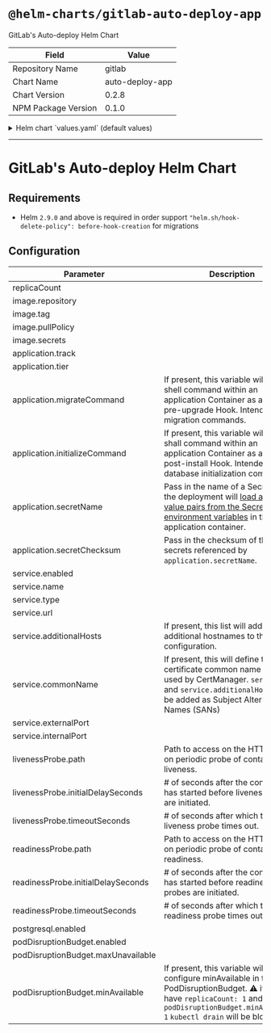 # `@helm-charts/gitlab-auto-deploy-app`

GitLab's Auto-deploy Helm Chart

| Field               | Value           |
| ------------------- | --------------- |
| Repository Name     | gitlab          |
| Chart Name          | auto-deploy-app |
| Chart Version       | 0.2.8           |
| NPM Package Version | 0.1.0           |

<details>

<summary>Helm chart `values.yaml` (default values)</summary>

```yaml
# Default values for chart.
# This is a YAML-formatted file.
# Declare variables to be passed into your templates.
replicaCount: 1
image:
  repository: gitlab.example.com/group/project
  tag: stable
  pullPolicy: Always
  secrets:
    - name: gitlab-registry
application:
  track: stable
  tier: web
  migrateCommand:
  initializeCommand:
  secretName:
  secretChecksum:
service:
  enabled: true
  name: web
  type: ClusterIP
  url: http://my.host.com/
  additionalHosts:
  commonName:
  externalPort: 5000
  internalPort: 5000
livenessProbe:
  path: '/'
  initialDelaySeconds: 15
  timeoutSeconds: 15
readinessProbe:
  path: '/'
  initialDelaySeconds: 5
  timeoutSeconds: 3
postgresql:
  enabled: true
resources:
#  limits:
#    cpu: 100m
#    memory: 128Mi
#  requests:
#    cpu: 100m
#    memory: 128Mi

## Configure PodDisruptionBudget
## ref: https://kubernetes.io/docs/concepts/workloads/pods/disruptions/
#
podDisruptionBudget:
  enabled: false
  # minAvailable: 1
  maxUnavailable: 1
```

</details>

---

# GitLab's Auto-deploy Helm Chart

## Requirements

- Helm `2.9.0` and above is required in order support `"helm.sh/hook-delete-policy": before-hook-creation` for migrations

## Configuration

| Parameter                          | Description                                                                                                                                                                                                                                                                                                                 | Default                            |
| ---------------------------------- | --------------------------------------------------------------------------------------------------------------------------------------------------------------------------------------------------------------------------------------------------------------------------------------------------------------------------- | ---------------------------------- |
| replicaCount                       |                                                                                                                                                                                                                                                                                                                             | `1`                                |
| image.repository                   |                                                                                                                                                                                                                                                                                                                             | `gitlab.example.com/group/project` |
| image.tag                          |                                                                                                                                                                                                                                                                                                                             | `stable`                           |
| image.pullPolicy                   |                                                                                                                                                                                                                                                                                                                             | `Always`                           |
| image.secrets                      |                                                                                                                                                                                                                                                                                                                             | `[name: gitlab-registry]`          |
| application.track                  |                                                                                                                                                                                                                                                                                                                             | `stable`                           |
| application.tier                   |                                                                                                                                                                                                                                                                                                                             | `web`                              |
| application.migrateCommand         | If present, this variable will run as a shell command within an application Container as a Helm pre-upgrade Hook. Intended to run migration commands.                                                                                                                                                                       | `nil`                              |
| application.initializeCommand      | If present, this variable will run as shall command within an application Container as a Helm post-install Hook. Intended to run database initialization commands.                                                                                                                                                          | `nil`                              |
| application.secretName             | Pass in the name of a Secret which the deployment will [load all key-value pairs from the Secret as environment variables](https://kubernetes.io/docs/tasks/configure-pod-container/configure-pod-configmap/#configure-all-key-value-pairs-in-a-configmap-as-container-environment-variables) in the application container. | `nil`                              |
| application.secretChecksum         | Pass in the checksum of the secrets referenced by `application.secretName`.                                                                                                                                                                                                                                                 | `nil`                              |
| service.enabled                    |                                                                                                                                                                                                                                                                                                                             | `true`                             |
| service.name                       |                                                                                                                                                                                                                                                                                                                             | `web`                              |
| service.type                       |                                                                                                                                                                                                                                                                                                                             | `ClusterIP`                        |
| service.url                        |                                                                                                                                                                                                                                                                                                                             | `http://my.host.com/`              |
| service.additionalHosts            | If present, this list will add additional hostnames to the server configuration.                                                                                                                                                                                                                                            | `nil`                              |
| service.commonName                 | If present, this will define the ssl certificate common name to be used by CertManager. `service.url` and `service.additionalHosts` will be added as Subject Alternative Names (SANs)                                                                                                                                       | `nil`                              |
| service.externalPort               |                                                                                                                                                                                                                                                                                                                             | `5000`                             |
| service.internalPort               |                                                                                                                                                                                                                                                                                                                             | `5000`                             |
| livenessProbe.path                 | Path to access on the HTTP server on periodic probe of container liveness.                                                                                                                                                                                                                                                  | `/`                                |
| livenessProbe.initialDelaySeconds  | # of seconds after the container has started before liveness probes are initiated.                                                                                                                                                                                                                                          | `15`                               |
| livenessProbe.timeoutSeconds       | # of seconds after which the liveness probe times out.                                                                                                                                                                                                                                                                      | `15`                               |
| readinessProbe.path                | Path to access on the HTTP server on periodic probe of container readiness.                                                                                                                                                                                                                                                 | `/`                                |
| readinessProbe.initialDelaySeconds | # of seconds after the container has started before readiness probes are initiated.                                                                                                                                                                                                                                         | `5`                                |
| readinessProbe.timeoutSeconds      | # of seconds after which the readiness probe times out.                                                                                                                                                                                                                                                                     | `3`                                |
| postgresql.enabled                 |                                                                                                                                                                                                                                                                                                                             | `true`                             |
| podDisruptionBudget.enabled        |                                                                                                                                                                                                                                                                                                                             | `false`                            |
| podDisruptionBudget.maxUnavailable |                                                                                                                                                                                                                                                                                                                             | `1`                                |
| podDisruptionBudget.minAvailable   | If present, this variable will configure minAvailable in the PodDisruptionBudget. :warning: if you have `replicaCount: 1` and `podDisruptionBudget.minAvailable: 1` `kubectl drain` will be blocked.                                                                                                                        | `nil`                              |
